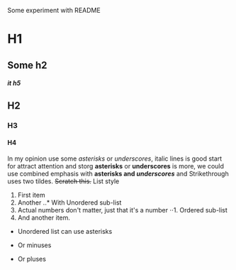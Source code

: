 Some experiment with README
# H1
## Some h2
##### it h5
## H2
### H3
#### H4
In my opinion use some *asterisks* or _underscores_, italic lines is good start for attract attention and storg **asterisks** or __underscores__ is more, we could use combined emphasis with **asterisks and _underscores_** and Strikethrough uses two tildes. ~~Scratch this.~~
List style 
1. First item
2. Another 
..* With Unordered sub-list
1. Actual numbers don't matter, just that it's a number
⋅⋅1. Ordered sub-list
4. And another item.

* Unordered list can use asterisks
- Or minuses
+ Or pluses

